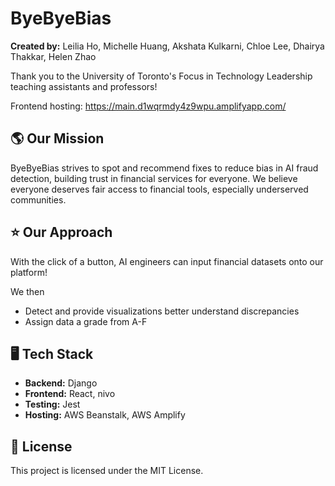 # ByeByeBias

**Created by:** Leilia Ho, Michelle Huang, Akshata Kulkarni, Chloe Lee, Dhairya Thakkar, Helen Zhao

Thank you to the University of Toronto's Focus in Technology Leadership teaching assistants and professors!

Frontend hosting: https://main.d1wqrmdy4z9wpu.amplifyapp.com/

##  🌎 Our Mission   
ByeByeBias strives to spot and recommend fixes to reduce bias in AI fraud detection, building trust in financial services for everyone. We believe everyone deserves fair access to financial tools, especially underserved communities. 

## ⭐️ Our Approach 
With the click of a button, AI engineers can input financial datasets onto our platform!

We then
- Detect and provide visualizations better understand discrepancies 
- Assign data a grade from A-F

## 🖥 Tech Stack  
- **Backend:** Django 
- **Frontend:** React, nivo
- **Testing:** Jest
- **Hosting:** AWS Beanstalk, AWS Amplify

## 📄 License 
This project is licensed under the MIT License. 
